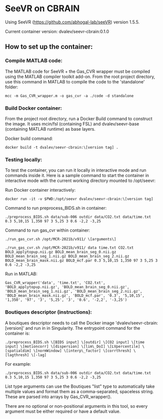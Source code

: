 # SeeVR on CBRAIN

Using SeeVR (https://github.com/abhogal-lab/seeVR) version 1.5.5.

Current container version: dvalev/seevr-cbrain:0.1.0

## How to set up the container:

### Compile MATLAB code:

The MATLAB code for SeeVR + the Gas_CVR wrapper must be compiled using the MATLAB compiler toolkit add-on. From the root project directory, use this command in MATLAB to compile the code to the 'standalone' folder:

    mcc -m Gas_CVR_wrapper.m -o gas_cvr -a ./code -d standalone

### Build Docker container:

From the project root directory, run a Docker Build command to construct the image. It uses mcin/fsl (containing FSL) and dvalev/seevr-base (containing MATLAB runtime) as base layers.

Docker build command:

    docker build -t dvalev/seevr-cbrain:\[version tag] .

### Testing locally:

To test the container, you can run it locally in interactive mode and run commands inside it. Here is a sample command to start the container in interactive mode with the current working directory mounted to /opt/seevr:

Run Docker container interactively:

    docker run -it -v $PWD:/opt/seevr dvalev/seevr-cbrain:\[version tag]

Command to run preprocess_BIDS.sh in container:
    
    ./preprocess_BIDS.sh data/sub-006 outdir data/CO2.txt data/time.txt 0.3 5,10,15 1,350 97 3 5,25 3 0.6 -2,2 -3,25

Command to run gas_cvr within container:

    ./run_gas_cvr.sh /opt/MCR-2021b/v911/ \[arguments\]

    ./run_gas_cvr.sh /opt/MCR-2021b/v911/ data time.txt CO2.txt BOLD_applytopup.nii.gz BOLD_mean_brain_seg_0.nii.gz BOLD_mean_brain_seg_1.nii.gz BOLD_mean_brain_seg_2.nii.gz BOLD_mean_brain_mask.nii.gz BOLD_mcf.par 0.3 5,10,15 1,350 97 3 5,25 3 0.6 -2,2 -3,25

Run in MATLAB:

    Gas_CVR_wrapper('data', 'time.txt', 'CO2.txt', 'BOLD_applytopup.nii.gz', 'BOLD_mean_brain_seg_0.nii.gz', 'BOLD_mean_brain_seg_1.nii.gz', 'BOLD_mean_brain_seg_2.nii.gz', 'BOLD_mean_brain_mask.nii.gz', 'BOLD_mcf.par', '0.3', '5,10,15', '1,350', '97', '3', '5,25', '3', '0.6', '-2,2', '-3,25')
    
### Boutiques descriptor (instructions):

A boutiques descriptor needs to call the Docker image 'dvalev/seevr-cbrain:\[version]' and run in in Singularity. The entrypoint command for the container is:

    ./preprocess_BIDS.sh \[BIDS input] \[outdir] \[CO2 input] \[time input] \[motioncorr] \[dispersion] \[lim\_DoI] \[LVpercentile] \[spatialdim] \[normWindow] \[interp\_factor] \[corrthresh] \[lagthresh] \[-lag]
    
For example:

    ./preprocess_BIDS.sh data/sub-006 outdir data/CO2.txt data/time.txt 0.3 5,10,15 1,350 97 3 5,25 3 0.6 -2,2 -3,25
    
List type arguments can use the Boutiques "list" type to automatically take multiple values and format them as a comma-separated, spaceless string. These are parsed into arrays by Gas_CVR_wrapper().

There are no optional or non-positional arguments in this tool, so every argument must be either required or have a default value.
    



